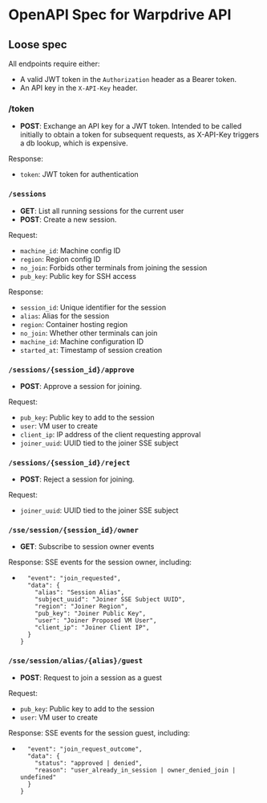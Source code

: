 # OpenAPI Spec for Warpdrive API

## Loose spec

All endpoints require either:

- A valid JWT token in the `Authorization` header as a Bearer token.
- An API key in the `X-API-Key` header.

### /token

- **POST**: Exchange an API key for a JWT token. Intended to be called initially to obtain a token for subsequent requests, as X-API-Key triggers a db lookup, which is expensive.

Response:

- `token`: JWT token for authentication

### `/sessions`

- **GET**: List all running sessions for the current user
- **POST**: Create a new session.

Request:

- `machine_id`: Machine config ID
- `region`: Region config ID
- `no_join`: Forbids other terminals from joining the session
- `pub_key`: Public key for SSH access

Response:

- `session_id`: Unique identifier for the session
- `alias`: Alias for the session
- `region`: Container hosting region
- `no_join`: Whether other terminals can join
- `machine_id`: Machine configuration ID
- `started_at`: Timestamp of session creation

### `/sessions/{session_id}/approve`

- **POST**: Approve a session for joining.

Request:

- `pub_key`: Public key to add to the session
- `user`: VM user to create
- `client_ip`: IP address of the client requesting approval
- `joiner_uuid`: UUID tied to the joiner SSE subject

### `/sessions/{session_id}/reject`

- **POST**: Reject a session for joining.

Request:

- `joiner_uuid`: UUID tied to the joiner SSE subject

### `/sse/session/{session_id}/owner`

- **GET**: Subscribe to session owner events

Response:
SSE events for the session owner, including:

- ```json{
    "event": "join_requested",
    "data": {
      "alias": "Session Alias",
      "subject_uuid": "Joiner SSE Subject UUID",
      "region": "Joiner Region",
      "pub_key": "Joiner Public Key",
      "user": "Joiner Proposed VM User",
      "client_ip": "Joiner Client IP",
    }
  }
  ```

### `/sse/session/alias/{alias}/guest`

- **POST**: Request to join a session as a guest

Request:

- `pub_key`: Public key to add to the session
- `user`: VM user to create

Response:
SSE events for the session guest, including:

- ```json{
    "event": "join_request_outcome",
    "data": {
      "status": "approved | denied",
      "reason": "user_already_in_session | owner_denied_join | undefined"
    }
  }
  ```
